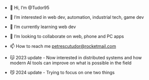 - 👋 Hi, I’m @Tudor95
- 👀 I’m interested in web dev, automation, industrial tech, game dev
- 🌱 I’m currently learning web dev
- 💞️ I’m looking to collaborate on web, phone and PC apps
- 📫 How to reach me petrescutudor@rocketmail.com

- 😽 2023 update - Now interested in distributed systems and how modern AI tools can improve on what is possible in the field
- 😼 2024 update - Trying to focus on one two things
<!---
Tudor95/Tudor95 is a ✨ special ✨ repository because its `README.md` (this file) appears on your GitHub profile.
You can click the Preview link to take a look at your changes.
--->
